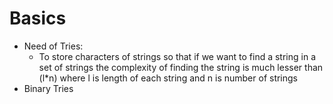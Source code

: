 # Basics
- Need of Tries: 
  - To store characters of strings so that if we want to find a string in a set of strings the complexity of finding 
    the string is much lesser than (l*n) where l is length of each string and n is number of strings
- Binary Tries
